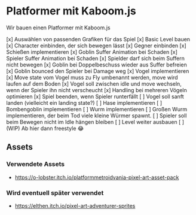 # Platformer mit Kaboom.js

Wir bauen einen Platformer mit Kaboom.js

[x] Auswählen von passenden Grafiken für das Spiel
[x] Basic Level bauen
[x] Character einbinden, der sich bewegen lässt
[x] Gegner einbinden
[x] Schießen implementieren
[x] Goblin Suffer Animation bei Schaden
[x] Spieler Suffer Animation bei Schaden
[x] Spielder darf sich beim Suffern nicht bewegen
[x] Goblin bei Doppelbeschuss wieder aus Suffer befreien
[x] Goblin bounced den Spieler bei Damage weg
[x] Vogel implementieren
[x] Move state vom Vogel muss zu Fly umbenannt werden, move wird laufen auf dem Boden
[x] Vogel soll zwischen idle und move wechseln, wenn der Spieler ihn nicht verscheucht
[x] Handling bei mehreren Vögeln optimieren
[x] Spiel beenden, wenn Spieler runterfällt
[ ] Vogel soll sanft landen (vielleicht ein landing state?)
[ ] Hase implementieren
[ ] Bombengoblin implementieren
[ ] Wurm implementieren
[ ] Großen Wurm implementieren, der beim Tod viele kleine Würmer spawnt.
[ ] Spieler soll beim Bewegen nicht im Idle hängen bleiben
[ ] Level weiter ausbauen
[ ] (WIP) Ab hier dann freestyle 😂

## Assets

### Verwendete Assets

- https://o-lobster.itch.io/platformmetroidvania-pixel-art-asset-pack

### Wird eventuell später verwendet

- https://elthen.itch.io/pixel-art-adventurer-sprites
